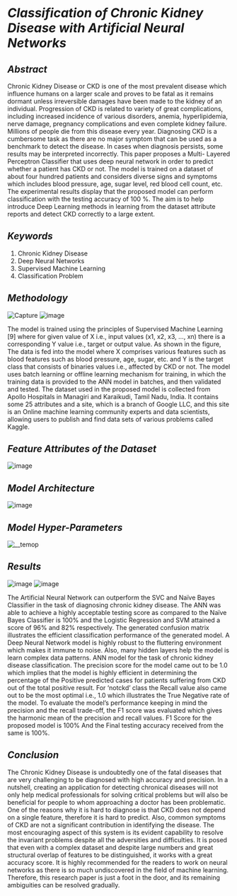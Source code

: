 # _Classification of Chronic Kidney Disease with Artificial Neural Networks_

## _Abstract_
Chronic Kidney Disease or CKD is one of the most prevalent disease which influence humans on a larger scale and proves to be fatal as it remains dormant unless irreversible damages have been made to the kidney of an individual. Progression of CKD is related to variety of great complications, including increased incidence of various disorders, anemia, hyperlipidemia, nerve damage, pregnancy complications and even complete kidney failure. Millions of people die from this disease every year. Diagnosing CKD is a cumbersome task as there are no major symptom that can be used as a benchmark to detect the disease. In cases when diagnosis persists, some results may be interpreted incorrectly. This paper proposes a Multi- Layered Perceptron Classifier that uses deep neural network in order to predict whether a patient has CKD or not. The model is trained on a dataset of about four hundred patients and considers diverse signs and symptoms which includes blood pressure, age, sugar level, red blood cell count, etc. The experimental results display that the proposed model can perform classification with the testing accuracy of 100 %. The aim is to help introduce Deep Learning methods in learning from the dataset attribute reports and detect CKD correctly to a large extent.

## _Keywords_
1) Chronic Kidney Disease
2) Deep Neural Networks
3) Supervised Machine Learning
4) Classification Problem

## _Methodology_
![Capture](https://user-images.githubusercontent.com/65220704/132189326-18d0d357-e964-4557-a453-7d32e76649d6.PNG)
![image](https://user-images.githubusercontent.com/65220704/132188318-03c460d7-57e1-479d-b4ad-d5f200401ddd.png)

The model is trained using the principles of Supervised Machine Learning [9] where for given value of X i.e., input values (x1, x2, x3, …, xn) there is a corresponding Y value i.e., target or output value.
As shown in the figure, The data is fed into the model where X comprises various features such as blood features such as blood pressure, age, sugar, etc. and Y is the target class that consists of binaries values i.e., affected by CKD or not. The model uses batch learning or offline learning mechanism for training, in which the training data is provided to the ANN model in batches, and then validated and tested.
The dataset used in the proposed model is collected from Apollo Hospitals in Managiri and Karaikudi, Tamil Nadu, India. It contains some 25 attributes and a site, which is a branch of Google LLC, and this site is an Online machine learning community experts and data scientists, allowing users to publish and find data sets of various problems called Kaggle.

## _Feature Attributes of the Dataset_
![image](https://user-images.githubusercontent.com/65220704/132188495-5f19f589-ae52-4573-81d0-e64a1d7b8efd.png)

## _Model Architecture_
![image](https://user-images.githubusercontent.com/65220704/132188576-3df6f97b-5138-4a27-8aef-607910a78b28.png)

## _Model Hyper-Parameters_
![__temop](https://user-images.githubusercontent.com/65220704/132188734-5f54d446-56fd-4bea-b265-a4521f1663d3.PNG)

## _Results_
![image](https://user-images.githubusercontent.com/65220704/132188840-53e39cf2-902c-4bab-a935-3942df395ef3.png)
![image](https://user-images.githubusercontent.com/65220704/132188848-c423fa9a-3ada-425d-9b19-6fc17848cd0b.png)

The Artificial Neural Network can outperform the SVC and Naïve Bayes Classifier in the task of diagnosing chronic kidney disease. The ANN was able to achieve a highly acceptable testing score as compared to the Naïve Bayes Classifier is 100% and the Logistic Regression and SVM attained a score of 96% and 82% respectively. The generated confusion matrix illustrates the efficient classification performance of the generated model.
A Deep Neural Network model is highly robust to the fluttering environment which makes it immune to noise. Also, many hidden layers help the model is learn complex data patterns.
ANN model for the task of chronic kidney disease classification. The precision score for the model came out to be 1.0 which implies that the model is highly efficient in determining the percentage of the Positive predicted cases for patients suffering from CKD out of the total positive result. For ‘notckd’ class the Recall value also came out to be the most optimal i.e., 1.0 which illustrates the True Negative rate of the model.
To evaluate the model’s performance keeping in mind the precision and the recall trade-off, the F1 score was evaluated which gives the harmonic mean of the precision and recall values. F1 Score for the proposed model is 100% And the Final testing accuracy received from the same is 100%.

## _Conclusion_
The Chronic Kidney Disease is undoubtedly one of the fatal diseases that are very challenging to be diagnosed with high accuracy and precision. In a nutshell, creating an application for detecting chronical diseases will not only help medical professionals for solving critical problems but will also be beneficial for people to whom approaching a doctor has been problematic. One of the reasons why it is hard to diagnose is that CKD does not depend on a single feature, therefore it is hard to predict. Also, common symptoms of CKD are not a significant contribution in identifying the disease.
The most encouraging aspect of this system is its evident capability to resolve the invariant problems despite all the adversities and difficulties. It is posed that even with a complex dataset and despite large numbers and great structural overlap of features to be distinguished, it works with a great accuracy score. It is highly recommended for the readers to work on neural networks as there is so much undiscovered in the field of machine learning. Therefore, this research paper is just a foot in the door, and its remaining ambiguities can be resolved gradually.

